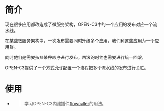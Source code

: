 # 简介

现在很多应用都改造成了微服务架构，OPEN-C3中的一个应用的发布对应一个流水线。

在某些微服务架构中，一次发布需要同时升级多个应用，我们称这些应用为一个应用群。

同时他们是需要按照某种顺序进行发布，回滚的时候也需要进行统一回滚。

OPEN-C3提供了一个方式允许配置一个流程把多个流水线的发布进行关联。

# 使用

* > 学习OPEN-C3内建插件[flowcaller](/flowcaller/README.md)的用法。